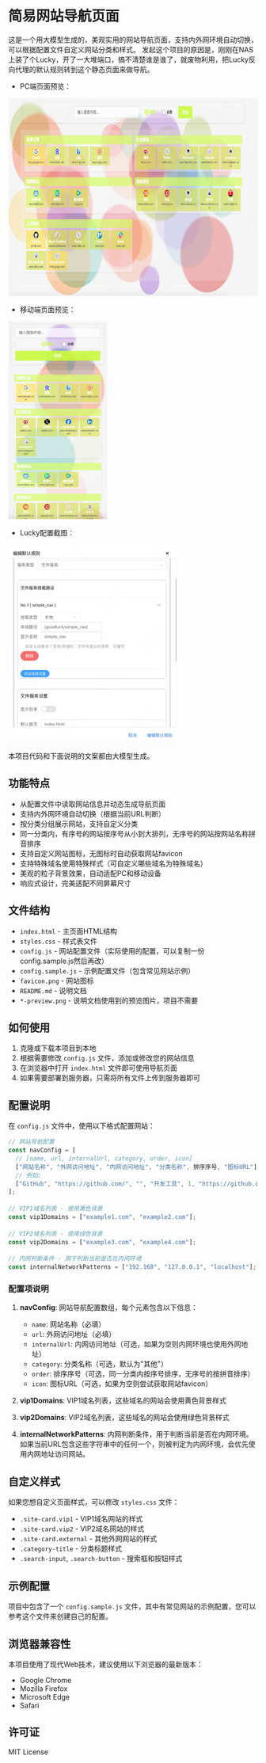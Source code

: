 # 简易网站导航页面

这是一个用大模型生成的，美观实用的网站导航页面，支持内外网环境自动切换，可以根据配置文件自定义网站分类和样式。
发起这个项目的原因是，刚刚在NAS上装了个Lucky，开了一大堆端口，搞不清楚谁是谁了，就废物利用，把Lucky反向代理的默认规则转到这个静态页面来做导航。

- PC端页面预览：

<img src="https://raw.githubusercontent.com/rainow/simple_nav/main/pc-preview.png" height="400" alt="PC端预览">

- 移动端页面预览：

<img src="https://raw.githubusercontent.com/rainow/simple_nav/main/mobile-preview.png" height="400" alt="移动端预览">

- Lucky配置截图：

<img src="https://raw.githubusercontent.com/rainow/simple_nav/main/lucky-config.png" height="400" alt="Lucky内部配置截图">

本项目代码和下面说明的文案都由大模型生成。

## 功能特点

- 从配置文件中读取网站信息并动态生成导航页面
- 支持内外网环境自动切换（根据当前URL判断）
- 按分类分组展示网站，支持自定义分类
- 同一分类内，有序号的网站按序号从小到大排列，无序号的网站按网站名称拼音排序
- 支持自定义网站图标，无图标时自动获取网站favicon
- 支持特殊域名使用特殊样式（可自定义哪些域名为特殊域名）
- 美观的粒子背景效果，自动适配PC和移动设备
- 响应式设计，完美适配不同屏幕尺寸

## 文件结构

- `index.html` - 主页面HTML结构
- `styles.css` - 样式表文件
- `config.js` - 网站配置文件（实际使用的配置，可以复制一份config.sample.js然后再改）
- `config.sample.js` - 示例配置文件（包含常见网站示例）
- `favicon.png` - 网站图标
- `README.md` - 说明文档
- `*-preview.png` - 说明文档使用到的预览图片，项目不需要

## 如何使用

1. 克隆或下载本项目到本地
2. 根据需要修改 `config.js` 文件，添加或修改您的网站信息
3. 在浏览器中打开 `index.html` 文件即可使用导航页面
4. 如果需要部署到服务器，只需将所有文件上传到服务器即可

## 配置说明

在 `config.js` 文件中，使用以下格式配置网站：

```javascript
// 网站导航配置
const navConfig = [
  // [name, url, internalUrl, category, order, icon]
  ["网站名称", "外网访问地址", "内网访问地址", "分类名称", 排序序号, "图标URL"],
  // 例如:
  ["GitHub", "https://github.com/", "", "开发工具", 1, "https://github.com/favicon.ico"],
];

// VIP1域名列表 - 使用黄色背景
const vip1Domains = ["example1.com", "example2.com"];

// VIP2域名列表 - 使用绿色背景
const vip2Domains = ["example3.com", "example4.com"];

// 内网判断条件 - 用于判断当前是否在内网环境
const internalNetworkPatterns = ["192.168", "127.0.0.1", "localhost"];
```

### 配置项说明

1. **navConfig**: 网站导航配置数组，每个元素包含以下信息：
   - `name`: 网站名称（必填）
   - `url`: 外网访问地址（必填）
   - `internalUrl`: 内网访问地址（可选，如果为空则内网环境也使用外网地址）
   - `category`: 分类名称（可选，默认为"其他"）
   - `order`: 排序序号（可选，同一分类内按序号排序，无序号的按拼音排序）
   - `icon`: 图标URL（可选，如果为空则尝试获取网站favicon）

2. **vip1Domains**: VIP1域名列表，这些域名的网站会使用黄色背景样式

3. **vip2Domains**: VIP2域名列表，这些域名的网站会使用绿色背景样式

4. **internalNetworkPatterns**: 内网判断条件，用于判断当前是否在内网环境。如果当前URL包含这些字符串中的任何一个，则被判定为内网环境，会优先使用内网地址访问网站。

## 自定义样式

如果您想自定义页面样式，可以修改 `styles.css` 文件：

- `.site-card.vip1` - VIP1域名网站的样式
- `.site-card.vip2` - VIP2域名网站的样式
- `.site-card.external` - 其他外网网站的样式
- `.category-title` - 分类标题样式
- `.search-input`, `.search-button` - 搜索框和按钮样式

## 示例配置

项目中包含了一个 `config.sample.js` 文件，其中有常见网站的示例配置，您可以参考这个文件来创建自己的配置。

## 浏览器兼容性

本项目使用了现代Web技术，建议使用以下浏览器的最新版本：
- Google Chrome
- Mozilla Firefox
- Microsoft Edge
- Safari

## 许可证

MIT License
